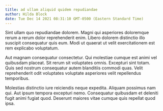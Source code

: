 ```yaml
---
title: ad ullam aliquid quidem repudiandae
author: Hilda Block
date: Tue Dec 14 2021 08:31:10 GMT-0500 (Eastern Standard Time)
---
```

Sint ullam quo repudiandae dolorem. Magni qui asperiores doloremque rerum a rerum dolor reprehenderit enim. Libero dolorem distinctio illo suscipit consequatur quis eum. Modi ut quaerat ut velit exercitationem est rem explicabo voluptatum.

 Aut magnam consequatur consectetur. Qui molestiae cumque est animi vel quibusdam placeat. Sit rerum sit voluptates omnis. Excepturi sint totam. Quis sed nostrum consequatur autem blanditiis commodi quas. Velit reprehenderit odit voluptates voluptate asperiores velit repellendus temporibus.

 Molestias distinctio iure reiciendis neque expedita. Aliquam possimus nam qui. Aut ipsum tempora excepturi nemo. Consequatur quibusdam et deleniti fugit animi fugiat quod. Deserunt maiores vitae cumque quis repellat quod ipsa.